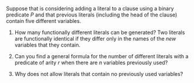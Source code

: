 

Suppose that is considering adding a literal
to a clause using a binary predicate $P$ and that previous literals
(including the head of the clause) contain five different variables.<br>

1.  How many functionally different literals can be generated? Two
    literals are functionally identical if they differ only in the names
    of the *new* variables that they contain.<br>

2.  Can you find a general formula for the number of different literals
    with a predicate of arity $r$ when there are $n$ variables
    previously used?<br>

3.  Why does not allow literals that contain no previously used
    variables?<br>
